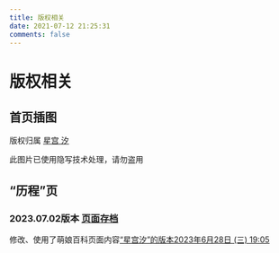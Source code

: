 ```yaml
---
title: 版权相关
date: 2021-07-12 21:25:31
comments: false
---
```

# 版权相关

## 首页插图
版权归属 [星宫 汐](https://page.hosimiyasio.com/outlinks.html?target=https://space.bilibili.com/402417817)

此图片已使用隐写技术处理，请勿盗用
## “历程”页
### 2023.07.02版本 [页面存档](../archive-page/20230702-timeline)
修改、使用了萌娘百科页面内容[“星宫汐”的版本2023年6月28日 (三) 19:05](https://page.hosimiyasio.com/outlinks.html?target=https://zh.moegirl.org.cn/index.php?title=%E6%98%9F%E5%AE%AB%E6%B1%90&oldid=6924571) 